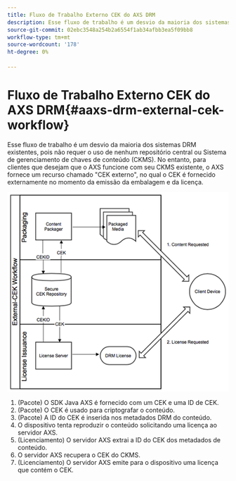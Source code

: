 ```yaml
---
title: Fluxo de Trabalho Externo CEK do AXS DRM
description: Esse fluxo de trabalho é um desvio da maioria dos sistemas DRM existentes, pois não requer o uso de nenhum repositório central ou CKMS (Content Key Management System, sistema de gerenciamento de chaves de conteúdo)
source-git-commit: 02ebc3548a254b2a6554f1ab34afbb3ea5f09bb8
workflow-type: tm+mt
source-wordcount: '178'
ht-degree: 0%

---
```


# Fluxo de Trabalho Externo CEK do AXS DRM{#aaxs-drm-external-cek-workflow}

Esse fluxo de trabalho é um desvio da maioria dos sistemas DRM existentes, pois não requer o uso de nenhum repositório central ou Sistema de gerenciamento de chaves de conteúdo (CKMS). No entanto, para clientes que desejam que o AXS funcione com seu CKMS existente, o AXS fornece um recurso chamado &quot;CEK externo&quot;, no qual o CEK é fornecido externamente no momento da emissão da embalagem e da licença.

![](assets/ECEK_Workflow.PNG)

1. (Pacote) O SDK Java AXS é fornecido com um CEK e uma ID de CEK.
1. (Pacote) O CEK é usado para criptografar o conteúdo.
1. (Pacote) A ID do CEK é inserida nos metadados DRM do conteúdo.
1. O dispositivo tenta reproduzir o conteúdo solicitando uma licença ao servidor AXS.
1. (Licenciamento) O servidor AXS extrai a ID do CEK dos metadados de conteúdo.
1. O servidor AXS recupera o CEK do CKMS.
1. (Licenciamento) O servidor AXS emite para o dispositivo uma licença que contém o CEK.
